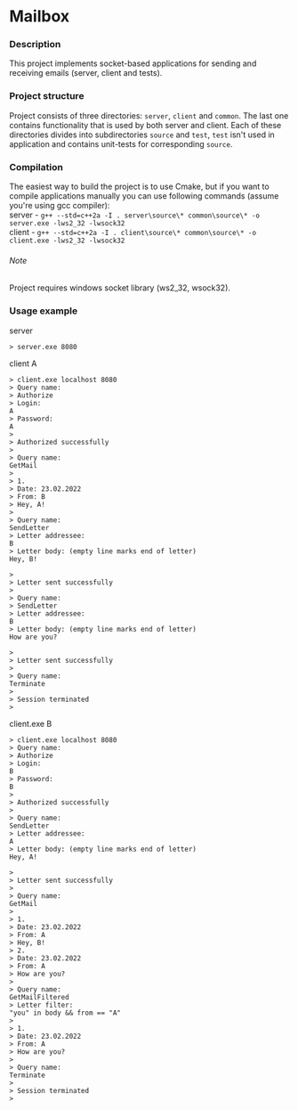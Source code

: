 # Mailbox
### Description
This project implements socket-based applications for sending and receiving emails (server, client and tests).
### Project structure
Project consists of three directories: `server`, `client` and `common`. The last one contains functionality that is used by both server and client. Each of these directories divides into subdirectories `source` and `test`, `test` isn't used in application and contains unit-tests for corresponding `source`. 
### Compilation
The easiest way to build the project is to use Cmake, but if you want to compile applications manually you can use following commands (assume you're using gcc compiler):  
server - `g++ --std=c++2a -I . server\source\* common\source\* -o server.exe -lws2_32 -lwsock32`           
client - `g++ --std=c++2a -I . client\source\* common\source\* -o client.exe -lws2_32 -lwsock32`  

###### Note
Project requires windows socket library (ws2_32, wsock32).
### Usage example
server
```
> server.exe 8080
```

client A
```
> client.exe localhost 8080
> Query name:
> Authorize
> Login:
A
> Password:
A
> 
> Authorized successfully
> 
> Query name:
GetMail
> 
> 1.
> Date: 23.02.2022
> From: B
> Hey, A!
> 
> Query name:
SendLetter
> Letter addressee:
B
> Letter body: (empty line marks end of letter)
Hey, B!

> 
> Letter sent successfully
> 
> Query name:
> SendLetter
> Letter addressee:
B
> Letter body: (empty line marks end of letter)
How are you?

> 
> Letter sent successfully
> 
> Query name:
Terminate
>  
> Session terminated
>
```

client.exe B
```
> client.exe localhost 8080
> Query name:
> Authorize
> Login:
B
> Password:
B
> 
> Authorized successfully
> 
> Query name:
SendLetter
> Letter addressee:
A
> Letter body: (empty line marks end of letter)
Hey, A!

> 
> Letter sent successfully
> 
> Query name:
GetMail
> 
> 1.
> Date: 23.02.2022
> From: A
> Hey, B!
> 2.
> Date: 23.02.2022
> From: A
> How are you?
> 
> Query name:
GetMailFiltered
> Letter filter:
"you" in body && from == "A"
> 
> 1.
> Date: 23.02.2022
> From: A
> How are you?
> 
> Query name:
Terminate
> 
> Session terminated
> 
```
